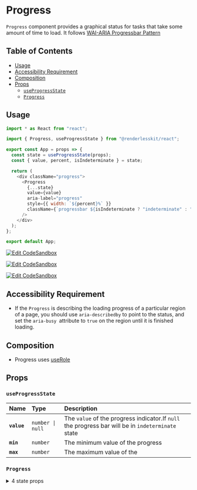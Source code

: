 # Progress

`Progress` component provides a graphical status for tasks that take some amount
of time to load. It follows
[WAI-ARIA Progressbar Pattern](https://www.w3.org/TR/wai-aria-1.2/#progressbar)

## Table of Contents

- [Usage](#usage)
- [Accessibility Requirement](#accessibility-requirement)
- [Composition](#composition)
- [Props](#props)
  - [`useProgressState`](#useprogressstate)
  - [`Progress`](#progress)

## Usage

```js
import * as React from "react";

import { Progress, useProgressState } from "@renderlesskit/react";

export const App = props => {
  const state = useProgressState(props);
  const { value, percent, isIndeterminate } = state;

  return (
    <div className="progress">
      <Progress
        {...state}
        value={value}
        aria-label="progress"
        style={{ width: `${percent}%` }}
        className={`progressbar ${isIndeterminate ? "indeterminate" : ""}`}
      />
    </div>
  );
};

export default App;
```

[![Edit CodeSandbox](https://img.shields.io/badge/Progress%20Basic-Open%20On%20CodeSandbox-%230971f1?style=for-the-badge&logo=codesandbox&labelColor=151515)](https://codesandbox.io/s/cov1f)

[![Edit CodeSandbox](https://img.shields.io/badge/Progress%20Linear-Open%20On%20CodeSandbox-%230971f1?style=for-the-badge&logo=codesandbox&labelColor=151515)](https://codesandbox.io/s/0p2yo)

[![Edit CodeSandbox](https://img.shields.io/badge/Progress%20Circular-Open%20On%20CodeSandbox-%230971f1?style=for-the-badge&logo=codesandbox&labelColor=151515)](https://codesandbox.io/s/e3eun)

## Accessibility Requirement

- If the `Progress` is describing the loading progress of a particular region of
  a page, you should use `aria-describedby` to point to the status, and set the
  `aria-busy `attribute to `true` on the region until it is finished loading.

## Composition

- Progress uses [useRole](https://reakit.io/docs/role)

## Props

### `useProgressState`

| Name        | Type                        | Description                                                                                       |
| :---------- | :-------------------------- | :------------------------------------------------------------------------------------------------ |
| **`value`** | <code>number \| null</code> | The `value` of the progress indicator.If `null` the progress bar will be in `indeterminate` state |
| **`min`**   | <code>number</code>         | The minimum value of the progress                                                                 |
| **`max`**   | <code>number</code>         | The maximum value of the                                                                          |

### `Progress`

<details><summary>4 state props</summary>
> These props are returned by the state hook. You can spread them into this component (`{...state}`) or pass them separately. You can also provide these props from your own state logic.

| Name                  | Type                        | Description                                                                                       |
| :-------------------- | :-------------------------- | :------------------------------------------------------------------------------------------------ |
| **`value`**           | <code>number \| null</code> | The `value` of the progress indicator.If `null` the progress bar will be in `indeterminate` state |
| **`min`**             | <code>number</code>         | The minimum value of the progress                                                                 |
| **`max`**             | <code>number</code>         | The maximum value of the                                                                          |
| **`isIndeterminate`** | <code>boolean</code>        | Set isInterminate state                                                                           |

</details>
